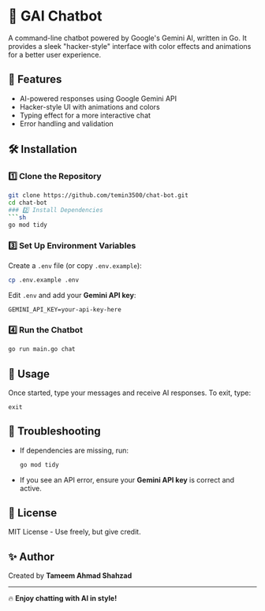 
# 🧠 GAI Chatbot  

A command-line chatbot powered by Google's Gemini AI, written in Go. It provides a sleek "hacker-style" interface with color effects and animations for a better user experience.  

## 🚀 Features  
- AI-powered responses using Google Gemini API  
- Hacker-style UI with animations and colors  
- Typing effect for a more interactive chat  
- Error handling and validation  



## 🛠 Installation  

### 1️⃣ Clone the Repository  
```sh
git clone https://github.com/temin3500/chat-bot.git
cd chat-bot
### 2️⃣ Install Dependencies  
```sh
go mod tidy
```

### 3️⃣ Set Up Environment Variables  
Create a `.env` file (or copy `.env.example`):  
```sh
cp .env.example .env
```
Edit `.env` and add your **Gemini API key**:  
```
GEMINI_API_KEY=your-api-key-here
```

### 4️⃣ Run the Chatbot  
```sh
go run main.go chat
```

## 📜 Usage  
Once started, type your messages and receive AI responses. To exit, type:  
```
exit
```

## 🔧 Troubleshooting  
- If dependencies are missing, run:  
  ```sh
  go mod tidy
  ```
- If you see an API error, ensure your **Gemini API key** is correct and active.  

## 📜 License  
MIT License - Use freely, but give credit.  

## ✨ Author  
Created by **Tameem Ahmad Shahzad**  

---
🔥 **Enjoy chatting with AI in style!**  
```

